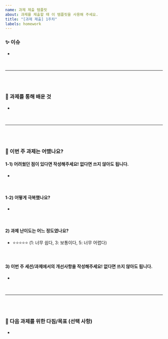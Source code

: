 ```yaml
---
name: 과제 제출 템플릿
about: 과제를 제출할 때 이 템플릿을 사용해 주세요.
title: "[과제 제출] 1주차"
labels: homework
---
```


### ✨ 이슈
<!-- 연결된 GitHub 이슈 번호를 적어주세요. - ex) #1 -->
-
<br>
<hr>
<br><br>

### 📄 과제를 통해 배운 것
<!--
아래 중 자유롭게 작성해주세요!
- 새롭게 알게 된 개념
- 직접 적용한 기술 스택
- 블로그/노션 링크 첨부
- PDF 파일 멘토에게 전달
-->
- 
<br>
<hr>
<br><br>


### 🦁 이번 주 과제는 어땠나요?

#### 1-1) 어려웠던 점이 있다면 작성해주세요! 없다면 쓰지 않아도 됩니다.
- 

<br>

#### 1-2) 어떻게 극복했나요?
- 

<br>

#### 2) 과제 난이도는 어느 정도였나요?
- ⭐️⭐️⭐️⭐️⭐️ (1: 너무 쉽다, 3: 보통이다, 5: 너무 어렵다)

<br>

#### 3) 이번 주 세션/과제에서의 개선사항을 작성해주세요! 없다면 쓰지 않아도 됩니다.
-

<br>
<hr>

<br><br>

### 💪 다음 과제를 위한 다짐/목표 (선택 사항)
<!-- (예: 이번엔 커밋을 더 잘게 나눠보기 / Git 사용 더 익숙해지기 / 팀원에게 먼저 질문해보기 등) -->
- 
